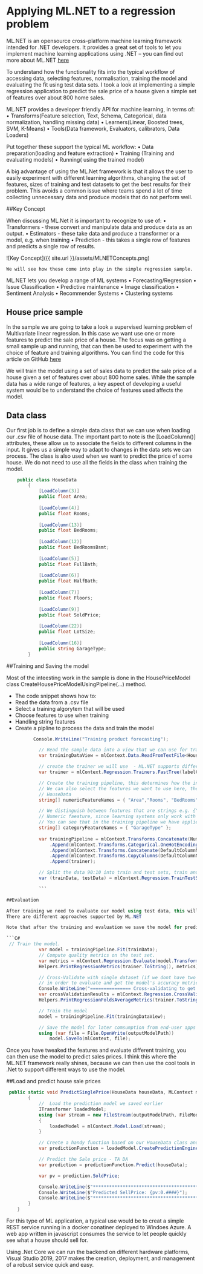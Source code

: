 
# Applying ML.NET to a regression problem

ML.NET is an opensource cross-platform machine learning framework intended for .NET developers. It provides a great set of tools to let you implement machine learning applications using .NET – you can find out more about ML.NET [here](https://dotnet.microsoft.com/apps/machinelearning-ai/ml-dotnet)

To understand how the functionality fits into the typical workflow of accessing data, selecting features, normalisation, training the model and evaluating the fit using test data sets. I took a look at implementing a simple regression application to predict the sale price of a house given a simple set of features over about 800 home sales.



ML.NET provides a developer friendly API for machine learning, in terms of:
	• Transforms(Feature selection, Text, Schema, Categorical, data normalization, handling missing data)
	• Learners(Linear, Boosted trees, SVM, K-Means)
	• Tools(Data framework, Evaluators, calibrators, Data Loaders)

Put together these support the typical ML workflow:
	• Data preparation(loading and feature extraction)
	• Training (Training and evaluating models)
	• Running( using the trained model)

A big advantage of using the ML.Net framework is that it allows the user to easily experiment with different learning algorithms, changing the set of features, sizes of training and test datasets to get the best results for their problem. This avoids a common issue where teams spend a lot of time collecting unnecessary data and produce models that do not perform well.


##Key Concept

When discussing ML.Net it is important to recognize to use of:
	• Transformers - these convert and manipulate data and produce data as an output.
	• Estimators - these take data and produce a transformer or a model, e.g. when training
	• Prediction - this takes a single row of features and predicts a single row of results. 

![Key Concept]({{ site.url }}/assets/MLNETConcepts.png)

	We will see how these come into play in the simple regression sample.

ML.NET lets you develop a range of ML systems
	• Forecasting/Regression
	• Issue Classification
	• Predictive maintenance
	• Image classification
	• Sentiment Analysis
	• Recommender Systems
	• Clustering systems


## House price sample
In the sample we are going to take a look a supervised learning problem of 
Multivariate linear regression. In this case we want use one or more features to predict the sale price of a house.
The focus was on getting a small sample up and running, that can then be used to experiment with the choice of feature and training algorithms. You can find the code for this article on GitHub [here](https://github.com/junwin/MLNetRegression)


We will train the model using a set of sales data to predict the sale price of a house given a set of features over about 800 home sales. While the sample data has a wide range of features, a key aspect of developing a useful system would be to understand the choice of features used affects the model.


	
	
    
## Data class
Our first job is to define a simple data class that we can use when loading our .csv file of house data.
The important part to note is the [LoadColumn()] attributes, these allow us to associate the  fields to different columns in the input.
It gives us a simple way to adapt to changes in the data sets we can process.
The class is also used when we want to predict the price of some house.
We do not need to use all the fields in the class when training the model.
	
```c#
	public class HouseData
	    {
	        [LoadColumn(3)]
	        public float Area;
	
	        [LoadColumn(4)]
	        public float Rooms;
	
	        [LoadColumn(13)]
	        public float BedRooms;
	
	        [LoadColumn(12)]
	        public float BedRoomsBsmt;
	
	        [LoadColumn(5)]
	        public float FullBath;
	
	        [LoadColumn(6)]
	        public float HalfBath;
	
	        [LoadColumn(7)]
	        public float Floors;
	
	        [LoadColumn(9)]
	        public float SoldPrice;
	
	        [LoadColumn(22)]
	        public float LotSize;
	
	        [LoadColumn(16)]
	        public string GarageType;
	    }
```
	

##Training and Saving the model

Most of the inteesting work in the sample is done in the HousePriceModel class CreateHousePriceModelUsingPipeline(...) method.

* The code snippet shows how to:
* Read the data from a .csv file
* Select a training algorytem that will be used
* Choose features to use when training
* Handling string features
* Create a pipline to process the data and train the model


```c#
          Console.WriteLine("Training product forecasting");

            // Read the sample data into a view that we can use for training
            var trainingDataView = mlContext.Data.ReadFromTextFile<HouseData>(dataPath, hasHeader: true, separatorChar: ',');

            // create the trainer we will use  - ML.NET supports different training methods
            var trainer = mlContext.Regression.Trainers.FastTree(labelColumn: DefaultColumnNames.Label, featureColumn: DefaultColumnNames.Features);

            // Create the training pipeline, this determines how the input data will be transformed
            // We can also select the features we want to use here, the names used correspond to the porperty names in 
            // HouseData
            string[] numericFeatureNames = { "Area","Rooms", "BedRooms", "BedRoomsBsmt", "FullBath", "HalfBath", "Floors","LotSize"};

            // We distinguish between features that are strings e.g. {"attached","detached","none") garage types and 
            // Numeric faeature, since learning systems only work with numeric values we need to convert the strings.
            // You can see that in the training pipeline we have applied OneHotEncoding to do this.
            string[] categoryFeatureNames = { "GarageType" };
            
            var trainingPipeline = mlContext.Transforms.Concatenate(NumFeatures, numericFeatureNames)
                .Append(mlContext.Transforms.Categorical.OneHotEncoding(CatFeatures, inputColumnName: categoryFeatureNames[0]))
                .Append(mlContext.Transforms.Concatenate(DefaultColumnNames.Features, NumFeatures, CatFeatures))
                .Append(mlContext.Transforms.CopyColumns(DefaultColumnNames.Label, inputColumnName: nameof(HouseData.SoldPrice)))
                .Append(trainer);

            // Split the data 90:10 into train and test sets, train and evaluate.
            var (trainData, testData) = mlContext.Regression.TrainTestSplit(trainingDataView, testFraction: 0.2);

			```

##Evaluation

After training we need to evaluate our model using test data, this will indicate the size of the error between the prdicted result and the actual results. This will be part of an iterative process on a relatively small set of data to determine the best mix of features.
There are different approaches supported by ML.NET

Note that after the training and evaluation we save the model for prediction.

```C#
 // Train the model.
            var model = trainingPipeline.Fit(trainData);
            // Compute quality metrics on the test set.
            var metrics = mlContext.Regression.Evaluate(model.Transform(testData));
            Helpers.PrintRegressionMetrics(trainer.ToString(), metrics);

            // Cross-Validate with single dataset (if we dont have two datasets, one for training and for evaluate)
            // in order to evaluate and get the model's accuracy metrics
            Console.WriteLine("=============== Cross-validating to get model's accuracy metrics ===============");
            var crossValidationResults = mlContext.Regression.CrossValidate(data: trainingDataView, estimator: trainingPipeline, numFolds: 6, labelColumn: DefaultColumnNames.Label);
            Helpers.PrintRegressionFoldsAverageMetrics(trainer.ToString(), crossValidationResults);

            // Train the model
            model = trainingPipeline.Fit(trainingDataView);

            // Save the model for later comsumption from end-user apps
            using (var file = File.OpenWrite(outputModelPath))
                model.SaveTo(mlContext, file);
```

Once you have tweaked the features and evaluate different training, you can then use the model to predict sales prices. I think this where the ML.NET framework really shines, because we can then use the cool tools in .Net to support different ways to use the model.

##Load and predict house sale prices
```C#
 public static void PredictSinglePrice(HouseData houseData, MLContext mlContext, string dataPath, string outputModelPath = "housePriceModel.zip")
        {
            //  Load the prediction model we saved earlier
            ITransformer loadedModel;
            using (var stream = new FileStream(outputModelPath, FileMode.Open, FileAccess.Read, FileShare.Read))
            {
                loadedModel = mlContext.Model.Load(stream);
            }

            // Creete a handy function based on our HouseData class and a class to contain the result
            var predictionFunction = loadedModel.CreatePredictionEngine<HouseData, HousePrediction>(mlContext);

            // Predict the Sale price - TA DA
            var prediction = predictionFunction.Predict(houseData);

            var pv = prediction.SoldPrice;

            Console.WriteLine($"**********************************************************************");
            Console.WriteLine($"Predicted SellPrice: {pv:0.####}");
            Console.WriteLine($"**********************************************************************");
        }
    }
```

For this type of ML application, a typical use would be to creat a simple REST service running in a docker conatiner deployed to  Windoes Azure.  A web app written in javascript consumes the service to let people quickly see what a house should sell for.

Using .Net Core we can run the backend on different hardware platforms, Visual Studio 2019, 2017 makes the creation, deployment, and management of a robust service quick and easy.
